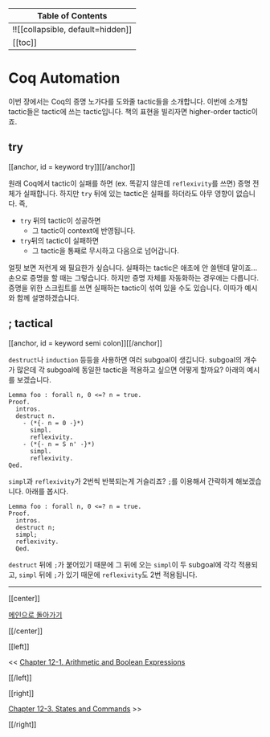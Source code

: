 | Table of Contents |
|-------------------|
|!![[collapsible, default=hidden]]  |
|[[toc]]|

# Coq Automation

이번 장에서는 Coq의 증명 노가다를 도와줄 tactic들을 소개합니다. 이번에 소개할 tactic들은 tactic에 쓰는 tactic입니다. 책의 표현을 빌리자면 higher-order tactic이죠.

## try

[[anchor, id = keyword try]][[/anchor]]

원래 Coq에서 tactic이 실패를 하면 (ex. 똑같지 않은데 `reflexivity`를 쓰면) 증명 전체가 실패합니다. 하지만 `try` 뒤에 있는 tactic은 실패를 하더라도 아무 영향이 없습니다. 즉,

- `try` 뒤의 tactic이 성공하면
  - 그 tactic이 context에 반영됩니다.
- `try`뒤의 tactic이 실패하면
  - 그 tactic을 통째로 무시하고 다음으로 넘어갑니다.

얼핏 보면 저런게 왜 필요한가 싶습니다. 실패하는 tactic은 애초에 안 쓸텐데 말이죠... 손으로 증명을 할 때는 그렇습니다. 하지만 증명 자체를 자동화하는 경우에는 다릅니다. 증명을 위한 스크립트를 쓰면 실패하는 tactic이 섞여 있을 수도 있습니다. 이따가 예시와 함께 설명하겠습니다.

## ; tactical

[[anchor, id = keyword semi colon]][[/anchor]]

`destruct`나 `induction` 등등을 사용하면 여러 subgoal이 생깁니다. subgoal의 개수가 많은데 각 subgoal에 동일한 tactic을 적용하고 싶으면 어떻게 할까요? 아래의 예시를 보겠습니다.

```haskell, line_num
Lemma foo : forall n, 0 <=? n = true.
Proof.
  intros.
  destruct n.
    - (*{- n = 0 -}*)
      simpl.
      reflexivity.
    - (*{- n = S n' -}*)
      simpl.
      reflexivity.
Qed.
```

`simpl`과 `reflexivity`가 2번씩 반복되는게 거슬리죠? `;`를 이용해서 간략하게 해보겠습니다. 아래를 봅시다.

```haskell, line_num
Lemma foo : forall n, 0 <=? n = true.
Proof.
  intros.
  destruct n;
  simpl;
  reflexivity.
  Qed.
```

`destruct` 뒤에 `;`가 붙어있기 때문에 그 뒤에 오는 `simpl`이 두 subgoal에 각각 적용되고, `simpl` 뒤에 `;`가 있기 때문에 `reflexivity`도 2번 적용됩니다.

---

[[center]]

[메인으로 돌아가기](index.html)

[[/center]]

[[left]]

<< [Chapter 12-1. Arithmetic and Boolean Expressions](Chap12-1.html)

[[/left]]

[[right]]

[Chapter 12-3. States and Commands](Chap12-3.html) >>

[[/right]]